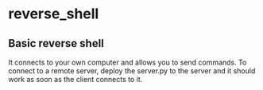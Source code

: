 # reverse_shell

## Basic reverse shell 

It connects to your own computer and allows you to send commands. To connect to a remote server, deploy the server.py to the server and 
it should work as soon as the client connects to it.
